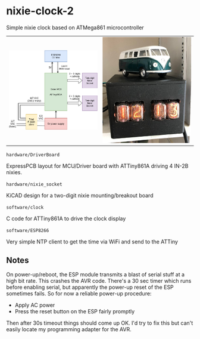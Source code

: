 # nixie-clock-2
Simple nixie clock based on ATMega861 microcontroller

<table>
  <tr>
    <td width=50%><img src="https://github.com/eshazen/nixie-clock-2/blob/master/doc/Block_Diagram.png">
    <td><img src="https://github.com/eshazen/nixie-clock-2/blob/master/doc/bus.jpg">
</table>

```hardware/DriverBoard```

ExpressPCB layout for MCU/Driver board with ATTiny861A driving 4 IN-2B nixies.

```hardware/nixie_socket```

KiCAD design for a two-digit nixie mounting/breakout board

```software/clock```

C code for ATTiny861A to drive the clock display

```software/ESP8266```

Very simple NTP client to get the time via WiFi and send to the ATTiny

## Notes

On power-up/reboot, the ESP module transmits a blast of serial stuff
at a high bit rate.  This crashes the AVR code.  There's a 30 sec
timer which runs before enabling serial, but apparently the power-up
reset of the ESP sometimes fails.  So for now a reliable
power-up procedure:

* Apply AC power
* Press the reset button on the ESP fairly promptly

Then after 30s timeout things should come up OK.  I'd try to fix
this but can't easily locate my programming adapter for the AVR.
